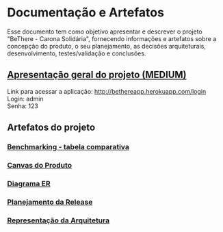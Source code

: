 # Documentação e Artefatos

Esse documento tem como objetivo apresentar e descrever o projeto "BeThere - Carona Solidária", fornecendo informações e artefatos sobre a concepção do produto, o seu planejamento, as decisões arquiteturais, desenvolvimento, testes/validação e conclusões.

## [Apresentação geral do projeto (MEDIUM)](https://medium.com/@antoniolimajr_29030/bethere-carona-solid%C3%A1ria-870805f2f622)

Link para acessar a aplicação:
http://bethereapp.herokuapp.com/login    
Login: admin    
Senha: 123

## Artefatos do projeto

### [Benchmarking - tabela comparativa](testes.md)

### [Canvas do Produto](canvas-do-produto.md)

### [Diagrama ER](DiagramaER.md)

### [Planejamento da Release](planejamento-da-release.md)

### [Representação da Arquitetura](representacao-da-arquitetura.md)
